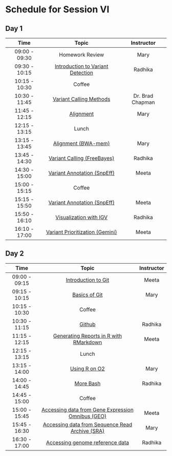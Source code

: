 # Schedule for Session VI

## Day 1

| Time            |   Topic  | Instructor |
|:------------------------:|:----------:|:--------:|
| 09:00 - 09:30 | Homework Review | Mary |
| 09:30 - 10:15 | [Introduction to Variant Detection]() | Radhika |
| 10:15 - 10:30 | Coffee | |
| 10:30 - 11:45 | [Variant Calling Methods]() | Dr. Brad Chapman |
| 11:45 - 12:15 | [Alignment]() | Mary |
| 12:15 - 13:15 | Lunch | |
| 13:15 - 13:45 | [Alignment (BWA-mem)]() | Mary |
| 13:45 - 14:30 | [Variant Calling (FreeBayes)]() | Radhika |
| 14:30 - 15:00 | [Variant Annotation (SnpEff)]() | Meeta |
| 15:00 - 15:15 | Coffee | |
| 15:15 - 15:50 | [Variant Annotation (SnpEff)]() | Meeta |
| 15:50 - 16:10 | [Visualization with IGV]() | Radhika |
| 16:10 - 17:00 | [Variant Prioritization (Gemini)]() | Meeta |

## Day 2

| Time            |   Topic  | Instructor |
|:------------------------:|:----------:|:--------:|
| 09:00 - 09:15 | [Introduction to Git]() | Meeta |
| 09:15 - 10:15 | [Basics of Git]() | Mary |
| 10:15 - 10:30 | Coffee | |
| 10:30 - 11:15 | [Github]() | Radhika |
| 11:15 - 12:15 | [Generating Reports in R with RMarkdown]() | Meeta |
| 12:15 - 13:15 | Lunch | |
| 13:15 - 14:00 | [Using R on O2]() | Mary |
| 14:00 - 14:45 | [More Bash]() | Radhika |
| 14:45 - 15:00 | Coffee | |
| 15:00 - 15:45 |[Accessing data from Gene Expression Omnibus (GEO)](https://hbctraining.github.io//Accessing_public_genomic_data/lessons/accessing_public_experimental_data.html)| Meeta |
| 15:45 - 16:30 |[Accessing data from Sequence Read Archive (SRA)](https://hbctraining.github.io/Accessing_public_genomic_data/lessons/downloading_from_SRA.html)| Mary |
| 16:30 - 17:00 |[Accessing genome reference data](https://hbctraining.github.io/Accessing_public_genomic_data/lessons/accessing_genome_reference_data.html) | Radhika |
